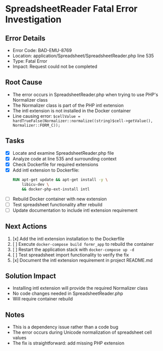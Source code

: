 # SpreadsheetReader Fatal Error Investigation

## Error Details
- Error Code: BAD-EMU-8769
- Location: application/Spreadsheet/SpreadsheetReader.php line 535
- Type: Fatal Error
- Impact: Request could not be completed

## Root Cause
- The error occurs in SpreadsheetReader.php when trying to use PHP's Normalizer class
- The Normalizer class is part of the PHP intl extension
- The intl extension is not installed in the Docker container
- Line causing error: `$cellValue = hardTrueFalse(Normalizer::normalize((string)$cell->getValue(), Normalizer::FORM_C));`

## Tasks
- [x] Locate and examine SpreadsheetReader.php file
- [x] Analyze code at line 535 and surrounding context
- [x] Check Dockerfile for required extensions
- [x] Add intl extension to Dockerfile:
  ```dockerfile
  RUN apt-get update && apt-get install -y \
      libicu-dev \
      && docker-php-ext-install intl
  ```
- [ ] Rebuild Docker container with new extension
- [ ] Test spreadsheet functionality after rebuild
- [ ] Update documentation to include intl extension requirement

## Next Actions
1. [x] Add the intl extension installation to the Dockerfile
2. [ ] Execute `docker-compose build formr_app` to rebuild the container
3. [ ] Restart the application stack with `docker-compose up -d`
4. [ ] Test spreadsheet import functionality to verify the fix
5. [x] Document the intl extension requirement in project README.md

## Solution Impact
- Installing intl extension will provide the required Normalizer class
- No code changes needed in SpreadsheetReader.php
- Will require container rebuild

## Notes
- This is a dependency issue rather than a code bug
- The error occurs during Unicode normalization of spreadsheet cell values
- The fix is straightforward: add missing PHP extension